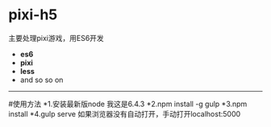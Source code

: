# pixi-h5
主要处理pixi游戏，用ES6开发
* **es6**
* **pixi**
* **less**
* and so so on

*****
#使用方法
*1.安装最新版node 我这是6.4.3
*2.npm install -g gulp
*3.npm install
*4.gulp serve
如果浏览器没有自动打开，手动打开localhost:5000
